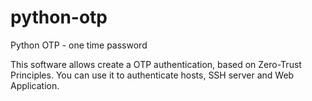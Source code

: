 # python-otp
Python OTP - one time password

This software allows create a OTP authentication, based on Zero-Trust Principles.
You can use it to authenticate hosts, SSH server and Web Application.
